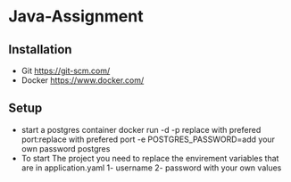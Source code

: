 # Java-Assignment
## Installation
 * Git https://git-scm.com/
 * Docker  https://www.docker.com/
## Setup 
  * start a postgres container docker run  -d -p replace with prefered port:replace with prefered port -e POSTGRES_PASSWORD=add your own password postgres
  * To start The project you need to replace the envirement variables  that are in application.yaml
     1- username 
     2- password with your own values 
